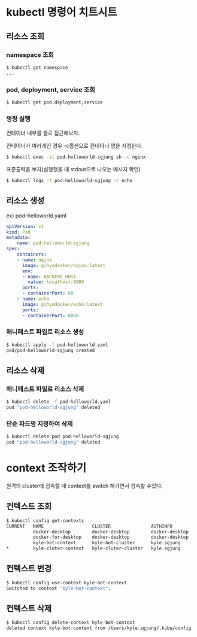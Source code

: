 # kubectl 명령어 치트시트

## 리소스 조회

### namespace 조회

```bash
$ kubectl get namespace
...
```

  

### pod, deployment, service 조회

```bash
$ kubectl get pod,deployment,service
```

  

### 명령 실행

컨테이너 내부를 셸로 접근해보자.  

컨테이너가 여러개인 경우 -c옵션으로 컨테이너 명을 지정한다. 

```bash
$ kubectl exec -it pod-helloworld-sgjung sh -c nginx
```

표준출력을 보자(실행했을 때 stdout으로 나오는 메시지 확인)

```bash
$ kubectl logs -f pod-helloworld-sgjung -c echo
```



## 리소스 생성

ex) pod-helloworld.yaml

```yaml
apiVersion: v1
kind: Pod
metadata:
    name: pod-helloworld-sgjung
spec:
    containers:
    - name: nginx
      image: gihyodocker/nginx:latest
      env:
      - name: BACKEND_HOST
        value: localhost:8080
      ports:
      - containerPort: 80
    - name: echo
      image: gihyodocker/echo:latest
      ports:
      - containerPort: 8080
```



### 매니페스트 파일로 리소스 생성

```bash
$ kubectl apply -f pod-helloworld.yaml
pod/pod-helloworld-sgjung created
```



## 리소스 삭제

### 매니페스트 파일로 리소스 삭제

```bash
$ kubectl delete -f pod-helloworld.yaml
pod "pod-helloworld-sgjung" deleted
```

  

### 단순 파드명 지정하여 삭제

```bash
$ kubectl delete pod pod-helloworld-sgjung
pod "pod-helloworld-sgjung" deleted
```

# context 조작하기

원격의 cluster에 접속할 때 context를 switch 해가면서 접속할 수있다.

## 컨텍스트 조회

```bash
$ kubectl config get-contexts
CURRENT   NAME                  CLUSTER               AUTHINFO         NAMESPACE
          docker-desktop        docker-desktop        docker-desktop
          docker-for-desktop    docker-desktop        docker-desktop
          kyle-bot-context      kyle-bot-cluster      kyle.sgjung
*         kyle-cluter-context   kyle-cluter-cluster   kyle.sgjung
```



## 컨텍스트 변경

```bash
$ kubectl config use-context kyle-bot-context
Switched to context "kyle-bot-context".
```



## 컨텍스트 삭제

```bash
$ kubectl config delete-context kyle-bot-context
deleted context kyle-bot-context from /Users/kyle.sgjung/.kube/config
```

